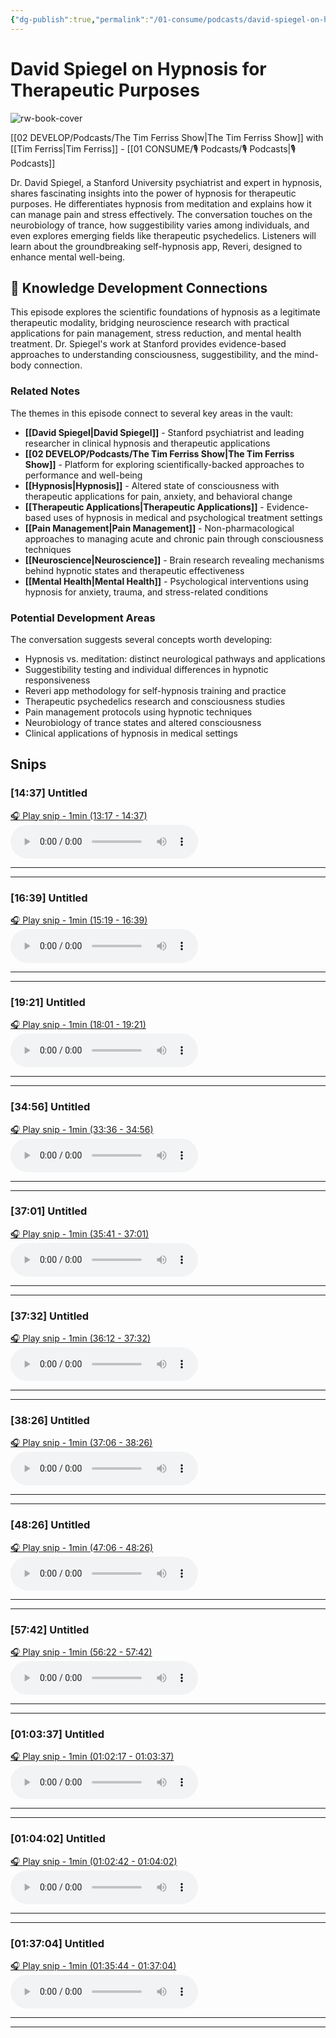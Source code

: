 ```yaml
---
{"dg-publish":true,"permalink":"/01-consume/podcasts/david-spiegel-on-hypnosis-for-therapeutic-purposes/","title":"David Spiegel on Hypnosis for Therapeutic Purposes","tags":["podcasts","hypnosis","neuroscience","psychology","therapy","pain-management","mental-health"],"created":"2023-04-15","updated":"2025-07-27"}
---
```


# David Spiegel on Hypnosis for Therapeutic Purposes

![rw-book-cover](https://wsrv.nl/?url=https%3A%2F%2Fcontent.production.cdn.art19.com%2Fimages%2F69%2F10%2F10%2Ffb%2F691010fb-625e-4abe-993c-a57228b28dbe%2F91cb53ae0d5dbb379b9dffecf0a772593891d0d09bbe6d90ee746edbdb79e3ec75584f2ceb8260e9f675a90c05419b9b99842a76905b686f0f51c1a9d3e227ab.jpeg&w=300&h=300)
 
  [[02 DEVELOP/Podcasts/The Tim Ferriss Show\|The Tim Ferriss Show]] with [[Tim Ferriss\|Tim Ferriss]]  - [[01 CONSUME/🎙️ Podcasts/🎙️ Podcasts\|🎙️ Podcasts]]
  
 Dr. David Spiegel, a Stanford University psychiatrist and expert in hypnosis, shares fascinating insights into the power of hypnosis for therapeutic purposes. He differentiates hypnosis from meditation and explains how it can manage pain and stress effectively. The conversation touches on the neurobiology of trance, how suggestibility varies among individuals, and even explores emerging fields like therapeutic psychedelics. Listeners will learn about the groundbreaking self-hypnosis app, Reveri, designed to enhance mental well-being.

## 🧠 Knowledge Development Connections

This episode explores the scientific foundations of hypnosis as a legitimate therapeutic modality, bridging neuroscience research with practical applications for pain management, stress reduction, and mental health treatment. Dr. Spiegel's work at Stanford provides evidence-based approaches to understanding consciousness, suggestibility, and the mind-body connection.

### Related Notes

The themes in this episode connect to several key areas in the vault:

- **[[David Spiegel\|David Spiegel]]** - Stanford psychiatrist and leading researcher in clinical hypnosis and therapeutic applications
- **[[02 DEVELOP/Podcasts/The Tim Ferriss Show\|The Tim Ferriss Show]]** - Platform for exploring scientifically-backed approaches to performance and well-being
- **[[Hypnosis\|Hypnosis]]** - Altered state of consciousness with therapeutic applications for pain, anxiety, and behavioral change
- **[[Therapeutic Applications\|Therapeutic Applications]]** - Evidence-based uses of hypnosis in medical and psychological treatment settings
- **[[Pain Management\|Pain Management]]** - Non-pharmacological approaches to managing acute and chronic pain through consciousness techniques
- **[[Neuroscience\|Neuroscience]]** - Brain research revealing mechanisms behind hypnotic states and therapeutic effectiveness
- **[[Mental Health\|Mental Health]]** - Psychological interventions using hypnosis for anxiety, trauma, and stress-related conditions

### Potential Development Areas

The conversation suggests several concepts worth developing:
- Hypnosis vs. meditation: distinct neurological pathways and applications
- Suggestibility testing and individual differences in hypnotic responsiveness
- Reveri app methodology for self-hypnosis training and practice
- Therapeutic psychedelics research and consciousness studies
- Pain management protocols using hypnotic techniques
- Neurobiology of trance states and altered consciousness
- Clinical applications of hypnosis in medical settings

## Snips


### [14:37] Untitled


[🎧 Play snip - 1min️ (13:17 - 14:37)](https://share.snipd.com/snip/506d5b0d-42ef-4bf5-b50a-8add6ec446bc)
<audio controls> <source src="https://rss.art19.com/episodes/7301bfc6-4977-47f1-838a-51018bc91d25.mp3?rss_browser=BAhJIgpTbmlwZAY6BkVU--7de01baece82063bda1cca2dc0d698735fdbe34a#t=13:17,14:37"> </audio>




---




---


### [16:39] Untitled


[🎧 Play snip - 1min️ (15:19 - 16:39)](https://share.snipd.com/snip/ddb62778-c0b5-4092-8888-ac7c72e8ed8b)
<audio controls> <source src="https://rss.art19.com/episodes/7301bfc6-4977-47f1-838a-51018bc91d25.mp3?rss_browser=BAhJIgpTbmlwZAY6BkVU--7de01baece82063bda1cca2dc0d698735fdbe34a#t=15:19,16:39"> </audio>




---




---


### [19:21] Untitled


[🎧 Play snip - 1min️ (18:01 - 19:21)](https://share.snipd.com/snip/d3d8ccc5-6f1c-4e15-8c18-c3e4caf3356b)
<audio controls> <source src="https://rss.art19.com/episodes/7301bfc6-4977-47f1-838a-51018bc91d25.mp3?rss_browser=BAhJIgpTbmlwZAY6BkVU--7de01baece82063bda1cca2dc0d698735fdbe34a#t=18:01,19:21"> </audio>




---




---


### [34:56] Untitled


[🎧 Play snip - 1min️ (33:36 - 34:56)](https://share.snipd.com/snip/55e6b0da-e537-41a5-85ea-2b0a7dbe0d28)
<audio controls> <source src="https://rss.art19.com/episodes/7301bfc6-4977-47f1-838a-51018bc91d25.mp3?rss_browser=BAhJIgpTbmlwZAY6BkVU--7de01baece82063bda1cca2dc0d698735fdbe34a#t=33:36,34:56"> </audio>




---




---


### [37:01] Untitled


[🎧 Play snip - 1min️ (35:41 - 37:01)](https://share.snipd.com/snip/cefca75f-ac36-4a24-9a89-f22c33312c17)
<audio controls> <source src="https://rss.art19.com/episodes/7301bfc6-4977-47f1-838a-51018bc91d25.mp3?rss_browser=BAhJIgpTbmlwZAY6BkVU--7de01baece82063bda1cca2dc0d698735fdbe34a#t=35:41,37:01"> </audio>




---




---


### [37:32] Untitled


[🎧 Play snip - 1min️ (36:12 - 37:32)](https://share.snipd.com/snip/1175fb0b-c5d5-40e9-9a6a-1fcdc80bf5ff)
<audio controls> <source src="https://rss.art19.com/episodes/7301bfc6-4977-47f1-838a-51018bc91d25.mp3?rss_browser=BAhJIgpTbmlwZAY6BkVU--7de01baece82063bda1cca2dc0d698735fdbe34a#t=36:12,37:32"> </audio>




---




---


### [38:26] Untitled


[🎧 Play snip - 1min️ (37:06 - 38:26)](https://share.snipd.com/snip/a50205b2-7a04-4e6d-9ee8-0e83c0ba197b)
<audio controls> <source src="https://rss.art19.com/episodes/7301bfc6-4977-47f1-838a-51018bc91d25.mp3?rss_browser=BAhJIgpTbmlwZAY6BkVU--7de01baece82063bda1cca2dc0d698735fdbe34a#t=37:06,38:26"> </audio>




---




---


### [48:26] Untitled


[🎧 Play snip - 1min️ (47:06 - 48:26)](https://share.snipd.com/snip/89c04ff7-dbd6-4bb7-91c2-f54ccb78fcf6)
<audio controls> <source src="https://rss.art19.com/episodes/7301bfc6-4977-47f1-838a-51018bc91d25.mp3?rss_browser=BAhJIgpTbmlwZAY6BkVU--7de01baece82063bda1cca2dc0d698735fdbe34a#t=47:06,48:26"> </audio>




---




---


### [57:42] Untitled


[🎧 Play snip - 1min️ (56:22 - 57:42)](https://share.snipd.com/snip/8f9a554b-9bcc-44cf-9371-9496a6943b8c)
<audio controls> <source src="https://rss.art19.com/episodes/7301bfc6-4977-47f1-838a-51018bc91d25.mp3?rss_browser=BAhJIgpTbmlwZAY6BkVU--7de01baece82063bda1cca2dc0d698735fdbe34a#t=56:22,57:42"> </audio>




---




---


### [01:03:37] Untitled


[🎧 Play snip - 1min️ (01:02:17 - 01:03:37)](https://share.snipd.com/snip/dd8a7904-cf5b-4d8c-ad66-c7f75bc5774c)
<audio controls> <source src="https://rss.art19.com/episodes/7301bfc6-4977-47f1-838a-51018bc91d25.mp3?rss_browser=BAhJIgpTbmlwZAY6BkVU--7de01baece82063bda1cca2dc0d698735fdbe34a#t=01:02:17,01:03:37"> </audio>




---




---


### [01:04:02] Untitled


[🎧 Play snip - 1min️ (01:02:42 - 01:04:02)](https://share.snipd.com/snip/f0a5314b-2f8e-48dd-aec2-e90e9985dbd8)
<audio controls> <source src="https://rss.art19.com/episodes/7301bfc6-4977-47f1-838a-51018bc91d25.mp3?rss_browser=BAhJIgpTbmlwZAY6BkVU--7de01baece82063bda1cca2dc0d698735fdbe34a#t=01:02:42,01:04:02"> </audio>




---




---


### [01:37:04] Untitled


[🎧 Play snip - 1min️ (01:35:44 - 01:37:04)](https://share.snipd.com/snip/45de181c-3133-4cf6-94db-d3ef45758ce4)
<audio controls> <source src="https://rss.art19.com/episodes/7301bfc6-4977-47f1-838a-51018bc91d25.mp3?rss_browser=BAhJIgpTbmlwZAY6BkVU--7de01baece82063bda1cca2dc0d698735fdbe34a#t=01:35:44,01:37:04"> </audio>




---




---